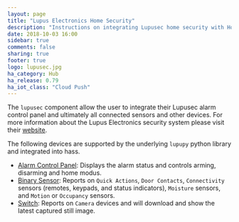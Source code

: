 ```yaml
---
layout: page
title: "Lupus Electronics Home Security"
description: "Instructions on integrating Lupusec home security with Home Assistant."
date: 2018-10-03 16:00
sidebar: true
comments: false
sharing: true
footer: true
logo: lupusec.jpg
ha_category: Hub
ha_release: 0.79
ha_iot_class: "Cloud Push"
---
```


The `lupusec` component allow the user to integrate their Lupusec alarm control panel and ultimately all connected sensors and other devices. For more information about the Lupus Electronics security system please visit their [website](https://www.lupus-electronics.de).

The following devices are supported by the underlying `lupupy` python library and integrated into hass.

- [Alarm Control Panel](/components/alarm_control_panel.lupusec/): Displays the alarm status and controls arming, disarming and home modus.
- [Binary Sensor](/components/binary_sensor.lupusec/): Reports on `Quick Actions`, `Door Contacts`, `Connectivity` sensors (remotes, keypads, and status indicators), `Moisture` sensors, and `Motion` or `Occupancy` sensors.
- [Switch](/components/switch.lupusec/): Reports on `Camera` devices and will download and show the latest captured still image.